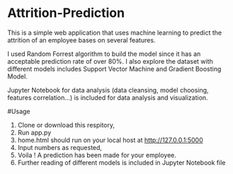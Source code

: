 # Attrition-Prediction 
This is a simple web application that uses machine learning to predict the attrition of an employee bases on several features. 

I used Random Forrest algorithm to build the model since it has an acceptable prediction rate of over 80%. I also explore the dataset with different models includes Support Vector Machine and Gradient Boosting Model.

Jupyter Notebook for data analysis (data cleansing, model choosing, features correlation...) is included for data analysis and visualization.

#Usage
1. Clone or download this respitory,
2. Run app.py
3. home.html should run on your local host at http://127.0.0.1:5000
4. Input numbers as requested,
5. Voila ! A prediction has been made for your employee.
6. Further reading of different models is included in Jupyter Notebook file 
